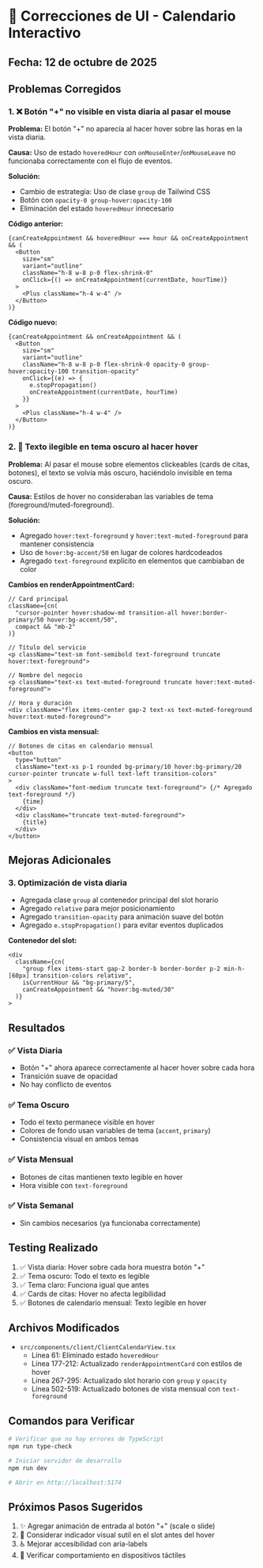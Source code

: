 # 🔧 Correcciones de UI - Calendario Interactivo

## Fecha: 12 de octubre de 2025

## Problemas Corregidos

### 1. ❌ Botón "+" no visible en vista diaria al pasar el mouse
**Problema:** El botón "+" no aparecía al hacer hover sobre las horas en la vista diaria.

**Causa:** Uso de estado `hoveredHour` con `onMouseEnter`/`onMouseLeave` no funcionaba correctamente con el flujo de eventos.

**Solución:** 
- Cambio de estrategia: Uso de clase `group` de Tailwind CSS
- Botón con `opacity-0 group-hover:opacity-100`
- Eliminación del estado `hoveredHour` innecesario

**Código anterior:**
```tsx
{canCreateAppointment && hoveredHour === hour && onCreateAppointment && (
  <Button
    size="sm"
    variant="outline"
    className="h-8 w-8 p-0 flex-shrink-0"
    onClick={() => onCreateAppointment(currentDate, hourTime)}
  >
    <Plus className="h-4 w-4" />
  </Button>
)}
```

**Código nuevo:**
```tsx
{canCreateAppointment && onCreateAppointment && (
  <Button
    size="sm"
    variant="outline"
    className="h-8 w-8 p-0 flex-shrink-0 opacity-0 group-hover:opacity-100 transition-opacity"
    onClick={(e) => {
      e.stopPropagation()
      onCreateAppointment(currentDate, hourTime)
    }}
  >
    <Plus className="h-4 w-4" />
  </Button>
)}
```

### 2. 🌙 Texto ilegible en tema oscuro al hacer hover
**Problema:** Al pasar el mouse sobre elementos clickeables (cards de citas, botones), el texto se volvía más oscuro, haciéndolo invisible en tema oscuro.

**Causa:** Estilos de hover no consideraban las variables de tema (foreground/muted-foreground).

**Solución:** 
- Agregado `hover:text-foreground` y `hover:text-muted-foreground` para mantener consistencia
- Uso de `hover:bg-accent/50` en lugar de colores hardcodeados
- Agregado `text-foreground` explícito en elementos que cambiaban de color

**Cambios en renderAppointmentCard:**
```tsx
// Card principal
className={cn(
  "cursor-pointer hover:shadow-md transition-all hover:border-primary/50 hover:bg-accent/50",
  compact && "mb-2"
)}

// Título del servicio
<p className="text-sm font-semibold text-foreground truncate hover:text-foreground">

// Nombre del negocio
<p className="text-xs text-muted-foreground truncate hover:text-muted-foreground">

// Hora y duración
<div className="flex items-center gap-2 text-xs text-muted-foreground hover:text-muted-foreground">
```

**Cambios en vista mensual:**
```tsx
// Botones de citas en calendario mensual
<button
  type="button"
  className="text-xs p-1 rounded bg-primary/10 hover:bg-primary/20 cursor-pointer truncate w-full text-left transition-colors"
>
  <div className="font-medium truncate text-foreground"> {/* Agregado text-foreground */}
    {time}
  </div>
  <div className="truncate text-muted-foreground">
    {title}
  </div>
</button>
```

## Mejoras Adicionales

### 3. Optimización de vista diaria
- Agregada clase `group` al contenedor principal del slot horario
- Agregado `relative` para mejor posicionamiento
- Agregado `transition-opacity` para animación suave del botón
- Agregado `e.stopPropagation()` para evitar eventos duplicados

**Contenedor del slot:**
```tsx
<div
  className={cn(
    "group flex items-start gap-2 border-b border-border p-2 min-h-[60px] transition-colors relative",
    isCurrentHour && "bg-primary/5",
    canCreateAppointment && "hover:bg-muted/30"
  )}
>
```

## Resultados

### ✅ Vista Diaria
- Botón "+" ahora aparece correctamente al hacer hover sobre cada hora
- Transición suave de opacidad
- No hay conflicto de eventos

### ✅ Tema Oscuro
- Todo el texto permanece visible en hover
- Colores de fondo usan variables de tema (`accent`, `primary`)
- Consistencia visual en ambos temas

### ✅ Vista Mensual
- Botones de citas mantienen texto legible en hover
- Hora visible con `text-foreground`

### ✅ Vista Semanal
- Sin cambios necesarios (ya funcionaba correctamente)

## Testing Realizado

1. ✅ Vista diaria: Hover sobre cada hora muestra botón "+"
2. ✅ Tema oscuro: Todo el texto es legible
3. ✅ Tema claro: Funciona igual que antes
4. ✅ Cards de citas: Hover no afecta legibilidad
5. ✅ Botones de calendario mensual: Texto legible en hover

## Archivos Modificados

- `src/components/client/ClientCalendarView.tsx`
  - Línea 61: Eliminado estado `hoveredHour`
  - Línea 177-212: Actualizado `renderAppointmentCard` con estilos de hover
  - Línea 267-295: Actualizado slot horario con `group` y `opacity`
  - Línea 502-519: Actualizado botones de vista mensual con `text-foreground`

## Comandos para Verificar

```bash
# Verificar que no hay errores de TypeScript
npm run type-check

# Iniciar servidor de desarrollo
npm run dev

# Abrir en http://localhost:5174
```

## Próximos Pasos Sugeridos

1. ✨ Agregar animación de entrada al botón "+" (scale o slide)
2. 🎨 Considerar indicador visual sutil en el slot antes del hover
3. ♿ Mejorar accesibilidad con aria-labels
4. 📱 Verificar comportamiento en dispositivos táctiles
